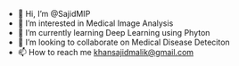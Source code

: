 - 👋 Hi, I’m @SajidMIP
- 👀 I’m interested in Medical Image Analysis
- 🌱 I’m currently learning Deep Learning using Phyton
- 💞️ I’m looking to collaborate on Medical Disease Deteciton
- 📫 How to reach me khansajidmalik@gmail.com 

<!---
SajidMIP/SajidMIP is a ✨ special ✨ repository because its `README.md` (this file) appears on your GitHub profile.
You can click the Preview link to take a look at your changes.
--->
